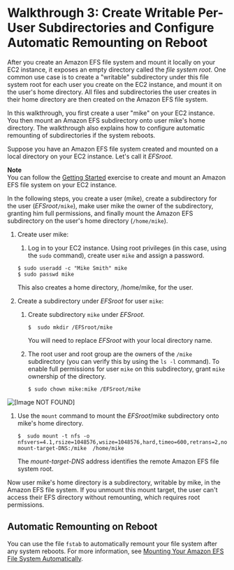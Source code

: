 # Walkthrough 3: Create Writable Per\-User Subdirectories and Configure Automatic Remounting on Reboot<a name="accessing-fs-nfs-permissions-per-user-subdirs"></a>

After you create an Amazon EFS file system and mount it locally on your EC2 instance, it exposes an empty directory called the *file system root*\. One common use case is to create a "writable" subdirectory under this file system root for each user you create on the EC2 instance, and mount it on the user's home directory\. All files and subdirectories the user creates in their home directory are then created on the Amazon EFS file system\. 

In this walkthrough, you first create a user "mike" on your EC2 instance\. You then mount an Amazon EFS subdirectory onto user mike's home directory\. The walkthrough also explains how to configure automatic remounting of subdirectories if the system reboots\.

Suppose you have an Amazon EFS file system created and mounted on a local directory on your EC2 instance\. Let's call it *EFSroot*\. 

**Note**  
You can follow the [Getting Started](getting-started.md) exercise to create and mount an Amazon EFS file system on your EC2 instance\.

In the following steps, you create a user \(mike\), create a subdirectory for the user \(*EFSroot*`/mike`\), make user mike the owner of the subdirectory, granting him full permissions, and finally mount the Amazon EFS subdirectory on the user's home directory \(`/home/mike`\)\.

1. Create user mike:

   1. Log in to your EC2 instance\. Using root privileges \(in this case, using the `sudo` command\), create user `mike` and assign a password\. 

     ```
     $ sudo useradd -c "Mike Smith" mike
     $ sudo passwd mike
     ```

     This also creates a home directory, /home/mike, for the user\.

1. Create a subdirectory under *EFSroot* for user `mike`:

   1. Create subdirectory `mike` under *EFSroot*\.

      ```
      $  sudo mkdir /EFSroot/mike
      ```

      You will need to replace *EFSroot* with your local directory name\.

   1. The root user and root group are the owners of the `/mike` subdirectory \(you can verify this by using the `ls -l` command\)\. To enable full permissions for user `mike` on this subdirectory, grant `mike` ownership of the directory\.

      ```
      $ sudo chown mike:mike /EFSroot/mike 
      ```  
![\[Image NOT FOUND\]](http://docs.aws.amazon.com/efs/latest/ug/images/nfs-perm-30.png)

1. Use the `mount` command to mount the *EFSroot*/mike subdirectory onto mike's home directory\.

   ```
   $  sudo mount -t nfs -o nfsvers=4.1,rsize=1048576,wsize=1048576,hard,timeo=600,retrans=2,noresvport mount-target-DNS:/mike  /home/mike
   ```

   The *mount\-target\-DNS* address identifies the remote Amazon EFS file system root\. 

Now user mike's home directory is a subdirectory, writable by mike, in the Amazon EFS file system\. If you unmount this mount target, the user can't access their EFS directory without remounting, which requires root permissions\. 

## Automatic Remounting on Reboot<a name="accessing-fs-nfs-permissions-per-user-subdirs-auto-mount-on-reboot"></a>

 You can use the file `fstab` to automatically remount your file system after any system reboots\. For more information, see [Mounting Your Amazon EFS File System Automatically](mount-fs-auto-mount-onreboot.md)\. 